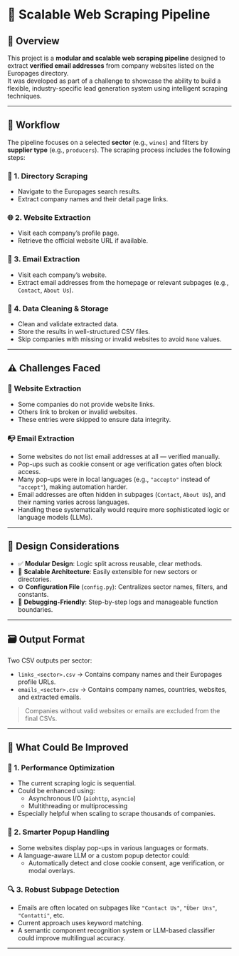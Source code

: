 # 🚀 Scalable Web Scraping Pipeline

## 📌 Overview

This project is a **modular and scalable web scraping pipeline** designed to extract **verified email addresses** from company websites listed on the Europages directory.  
It was developed as part of a challenge to showcase the ability to build a flexible, industry-specific lead generation system using intelligent scraping techniques.

---

## 🔄 Workflow

The pipeline focuses on a selected **sector** (e.g., `wines`) and filters by **supplier type** (e.g., `producers`). The scraping process includes the following steps:

### 🧩 1. Directory Scraping
- Navigate to the Europages search results.
- Extract company names and their detail page links.

### 🌐 2. Website Extraction
- Visit each company’s profile page.
- Retrieve the official website URL if available.

### 📧 3. Email Extraction
- Visit each company’s website.
- Extract email addresses from the homepage or relevant subpages (e.g., `Contact`, `About Us`).

### 🧹 4. Data Cleaning & Storage
- Clean and validate extracted data.
- Store the results in well-structured CSV files.
- Skip companies with missing or invalid websites to avoid `None` values.

---

## ⚠️ Challenges Faced

### 🔗 Website Extraction
- Some companies do not provide website links.
- Others link to broken or invalid websites.
- These entries were skipped to ensure data integrity.

### 📭 Email Extraction
- Some websites do not list email addresses at all — verified manually.
- Pop-ups such as cookie consent or age verification gates often block access.
- Many pop-ups were in local languages (e.g., `"accepto"` instead of `"accept"`), making automation harder.
- Email addresses are often hidden in subpages (`Contact`, `About Us`), and their naming varies across languages.
- Handling these systematically would require more sophisticated logic or language models (LLMs).

---

## 🧠 Design Considerations

- ✅ **Modular Design**: Logic split across reusable, clear methods.
- 🔁 **Scalable Architecture**: Easily extensible for new sectors or directories.
- ⚙️ **Configuration File** (`config.py`): Centralizes sector names, filters, and constants.
- 🧪 **Debugging-Friendly**: Step-by-step logs and manageable function boundaries.

---

## 🗃️ Output Format

Two CSV outputs per sector:

- `links_<sector>.csv` → Contains company names and their Europages profile URLs.
- `emails_<sector>.csv` → Contains company names, countries, websites, and extracted emails.

> Companies without valid websites or emails are excluded from the final CSVs.

---

## 🧩 What Could Be Improved

### 🚅 1. Performance Optimization
- The current scraping logic is sequential.
- Could be enhanced using:
  - Asynchronous I/O (`aiohttp`, `asyncio`)
  - Multithreading or multiprocessing
- Especially helpful when scaling to scrape thousands of companies.

### 🧠 2. Smarter Popup Handling
- Some websites display pop-ups in various languages or formats.
- A language-aware LLM or a custom popup detector could:
  - Automatically detect and close cookie consent, age verification, or modal overlays.

### 🔍 3. Robust Subpage Detection
- Emails are often located on subpages like `"Contact Us"`, `"Über Uns"`, `"Contatti"`, etc.
- Current approach uses keyword matching.
- A semantic component recognition system or LLM-based classifier could improve multilingual accuracy.

---
